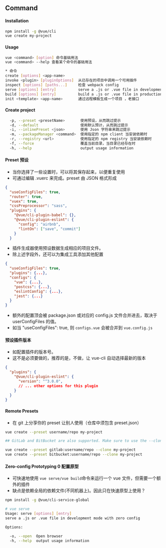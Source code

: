 ## Command

#### Installation
```bash
npm install -g @vue/cli
vue create my-project
```

#### Usage
```bash
vue <command> [option] 命令基础用法
vue <command> --help 查看某个命令的基础用法

* 命令
create [options] <app-name>      
invoke <plugin> [pluginOptions]  从已存在的项目中调用一个可用插件
inspect [options] [paths...]     检查 webpack config 
serve [options] [entry]          serve a .js or .vue file in development mode with zero config
build [options] [entry]          build a .js or .vue file in production mode with zero config
init <template> <app-name>       通过远程模板生成一个项目 ，老接口
```


#### Create project
```bash
  -p, --preset <presetName>       使用预设，从而跳过提示
  -d, --default                   使用默认预计，从而跳过提示
  -i, --inlinePreset <json>       使用 Json 字符串来跳过提示
  -m, --packageManager <command>  使用指定的 npm client 当安装依赖时
  -r, --registry <url>            使用指定的 npm registry 当安装依赖时
  -f, --force                     覆盖当前目录，当目录已经存在时
  -h, --help                      output usage information
```

#### Preset 预设 
* 当你选择了一些设置时，可以将其保存起来，以便重复使用
* 可通过编辑 .vuerc 来完成。preset 由 JSON 格式形成
```json
{
  "useConfigFiles": true,
  "router": true,
  "vuex": true,
  "cssPreprocessor": "sass",
  "plugins": {
    "@vue/cli-plugin-babel": {},
    "@vue/cli-plugin-eslint": {
      "config": "airbnb",
      "lintOn": ["save", "commit"]
    }
  }
```

* 插件生成器使用预设数据生成相应的项目文件。
* 除上述字段外，还可以为集成工具添加其他配置
```json
{
  "useConfigFiles": true,
  "plugins": {...},
  "configs": {
    "vue": {...},
    "postcss": {...},
    "eslintConfig": {...},
    "jest": {...}
  }
}
```

* 额外的配置顶会被 package.json 或对应的 config.js 文件合并进去，取决于 userConfigFiles 的值。
* 如当 "useConfigFiles": true, 则 `configs.vue` 会被合并到 `vue.config.js`

#### 预设插件版本
* 如配置插件的版本号。
* 这不是必须要做的，推荐的是，不做，让 vue-cli 自动选择最新的版本
```json
{
  "plugins": {
    "@vue/cli-plugin-eslint": {
      "version": "^3.0.0",
      // ... other options for this plugin
    }
  }
}
```

#### Remote Presets
* 在 git 上分享你的 preset 让别人使用（仓库中须包含 preset.json）
```bash
vue create --preset username/repo my-project

## GitLab and BitBucket are also supported. Make sure to use the --clone option if fetching from private repos:

vue create --preset gitlab:username/repo --clone my-project
vue create --preset bitbucket:username/repo --clone my-project
```


#### Zero-config Prototyping 0 配置原型
* 可快速地使用 `vue serve/vue build`命令来运行一个 vue 文件，但需要一个额外的插件
* 缺点是依赖全局的依赖文件(不同机器上)。因此只在快速原型上使用？
```bash
npm install -g @vue/cli-service-global

# vue serve
Usage: serve [options] [entry]
serve a .js or .vue file in development mode with zero config

Options:

  -o, --open  Open browser
  -h, --help  output usage information
```

#### 
